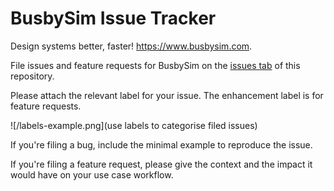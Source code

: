 # BusbySim Issue Tracker

Design systems better, faster! https://www.busbysim.com.

File issues and feature requests for BusbySim on the [issues tab](https://github.com/Ekrekr/BusbySim/issues) of this repository.

Please attach the relevant label for your issue. The enhancement label is for feature requests.

![/labels-example.png](use labels to categorise filed issues)

If you're filing a bug, include the minimal example to reproduce the issue.

If you're filing a feature request, please give the context and the impact it would have on your use case workflow.
